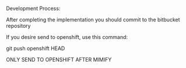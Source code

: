 Development Process:

After completing the implementation you should commit to the bitbucket repository

If you desire send to openshift, use this command:

git push openshift HEAD

ONLY SEND TO OPENSHIFT AFTER MIMIFY
